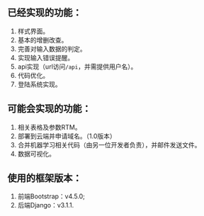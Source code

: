 ## 已经实现的功能：
1. 样式界面。
2. 基本的增删改查。
3. 完善对输入数据的判定。
4. 实现输入错误提醒。
5. api实现（url访问`/api`，并需提供用户名）。
6. 代码优化。
7. 登陆系统实现。
## 可能会实现的功能：
1. 相关表格及参数RTM。
2. 部署到云端并申请域名。（1.0版本）
3. 合并机器学习相关代码（由另一位开发者负责），并邮件发送文件。
4. 数据可视化。  
## 使用的框架版本：
1. 前端Bootstrap：v4.5.0;
2. 后端Django：v3.1.1.   